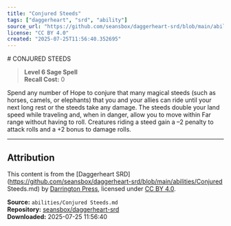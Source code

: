```yaml
---
title: "Conjured Steeds"
tags: ["daggerheart", "srd", "ability"]
source_url: "https://github.com/seansbox/daggerheart-srd/blob/main/abilities/Conjured Steeds.md"
license: "CC BY 4.0"
created: "2025-07-25T11:56:40.352695"
---
```


﻿# CONJURED STEEDS

> **Level 6 Sage Spell**  
> **Recall Cost:** 0

Spend any number of Hope to conjure that many magical steeds (such as horses, camels, or elephants) that you and your allies can ride until your next long rest or the steeds take any damage. The steeds double your land speed while traveling and, when in danger, allow you to move within Far range without having to roll. Creatures riding a steed gain a –2 penalty to attack rolls and a +2 bonus to damage rolls.

---

## Attribution

This content is from the [Daggerheart SRD](https://github.com/seansbox/daggerheart-srd/blob/main/abilities/Conjured Steeds.md) by [Darrington Press](https://darringtonpress.com/), licensed under [CC BY 4.0](https://creativecommons.org/licenses/by/4.0/).

**Source:** `abilities/Conjured Steeds.md`  
**Repository:** [seansbox/daggerheart-srd](https://github.com/seansbox/daggerheart-srd)  
**Downloaded:** 2025-07-25 11:56:40

